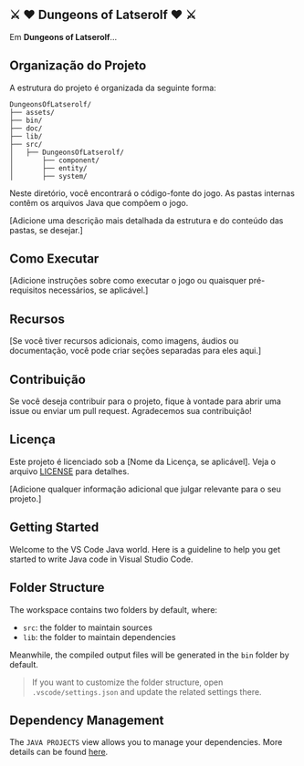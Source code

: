 ## ⚔️ ♥️ Dungeons of Latserolf ♥️ ⚔️

Em **Dungeons of Latserolf**...

## Organização do Projeto

A estrutura do projeto é organizada da seguinte forma:

```
DungeonsOfLatserolf/
├── assets/
├── bin/
├── doc/
├── lib/
├── src/
│   ├── DungeonsOfLatserolf/
│       ├── component/
│       ├── entity/
│       ├── system/
```

Neste diretório, você encontrará o código-fonte do jogo. As pastas internas contêm os arquivos Java que compõem o jogo.

[Adicione uma descrição mais detalhada da estrutura e do conteúdo das pastas, se desejar.]

## Como Executar

[Adicione instruções sobre como executar o jogo ou quaisquer pré-requisitos necessários, se aplicável.]

## Recursos

[Se você tiver recursos adicionais, como imagens, áudios ou documentação, você pode criar seções separadas para eles aqui.]

## Contribuição

Se você deseja contribuir para o projeto, fique à vontade para abrir uma issue ou enviar um pull request. Agradecemos sua contribuição!

## Licença

Este projeto é licenciado sob a [Nome da Licença, se aplicável]. Veja o arquivo [LICENSE](LICENSE) para detalhes.

[Adicione qualquer informação adicional que julgar relevante para o seu projeto.]

## Getting Started

Welcome to the VS Code Java world. Here is a guideline to help you get started to write Java code in Visual Studio Code.

## Folder Structure

The workspace contains two folders by default, where:

- `src`: the folder to maintain sources
- `lib`: the folder to maintain dependencies

Meanwhile, the compiled output files will be generated in the `bin` folder by default.

> If you want to customize the folder structure, open `.vscode/settings.json` and update the related settings there.

## Dependency Management

The `JAVA PROJECTS` view allows you to manage your dependencies. More details can be found [here](https://github.com/microsoft/vscode-java-dependency#manage-dependencies).